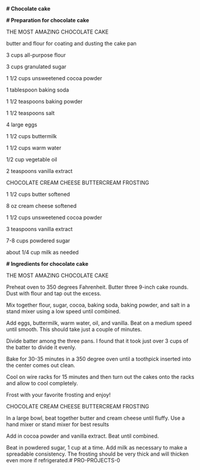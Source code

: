 **# Chocolate cake**



**# Preparation for chocolate cake**



THE MOST AMAZING CHOCOLATE CAKE



butter and flour for coating and dusting the cake pan

3 cups all-purpose flour

3 cups granulated sugar

1 1/2 cups unsweetened cocoa powder

1 tablespoon baking soda

1 1/2 teaspoons baking powder

1 1/2 teaspoons salt

4 large eggs

1 1/2 cups buttermilk

1 1/2 cups warm water

1/2 cup vegetable oil

2 teaspoons vanilla extract



CHOCOLATE CREAM CHEESE BUTTERCREAM FROSTING



1 1/2 cups butter softened

8 oz cream cheese softened

1 1/2 cups unsweetened cocoa powder

3 teaspoons vanilla extract

7-8 cups powdered sugar

about 1/4 cup milk as needed



**# Ingredients for chocolate cake**



THE MOST AMAZING CHOCOLATE CAKE



Preheat oven to 350 degrees Fahrenheit. Butter three 9-inch cake rounds. Dust with flour and tap out the excess.

Mix together flour, sugar, cocoa, baking soda, baking powder, and salt in a stand mixer using a low speed until combined.

Add eggs, buttermilk, warm water, oil, and vanilla. Beat on a medium speed until smooth. This should take just a couple of minutes.

Divide batter among the three pans. I found that it took just over 3 cups of the batter to divide it evenly.

Bake for 30-35 minutes in a 350 degree oven until a toothpick inserted into the center comes out clean.

Cool on wire racks for 15 minutes and then turn out the cakes onto the racks and allow to cool completely.

Frost with your favorite frosting and enjoy!



CHOCOLATE CREAM CHEESE BUTTERCREAM FROSTING



In a large bowl, beat together butter and cream cheese until fluffy. Use a hand mixer or stand mixer for best results

Add in cocoa powder and vanilla extract. Beat until combined.

Beat in powdered sugar, 1 cup at a time. Add milk as necessary to make a spreadable consistency. The frosting should be very thick and will thicken even more if refrigerated.# PRO-PROJECTS-0
